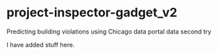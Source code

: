 # project-inspector-gadget_v2
Predicting building violations using Chicago data portal data second try

I have added stuff here.

